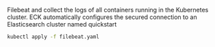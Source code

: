 Filebeat and collect the logs of all containers running in the Kubernetes cluster. ECK automatically configures the secured connection to an Elasticsearch cluster named quickstart

```bash
kubectl apply -f filebeat.yaml
```